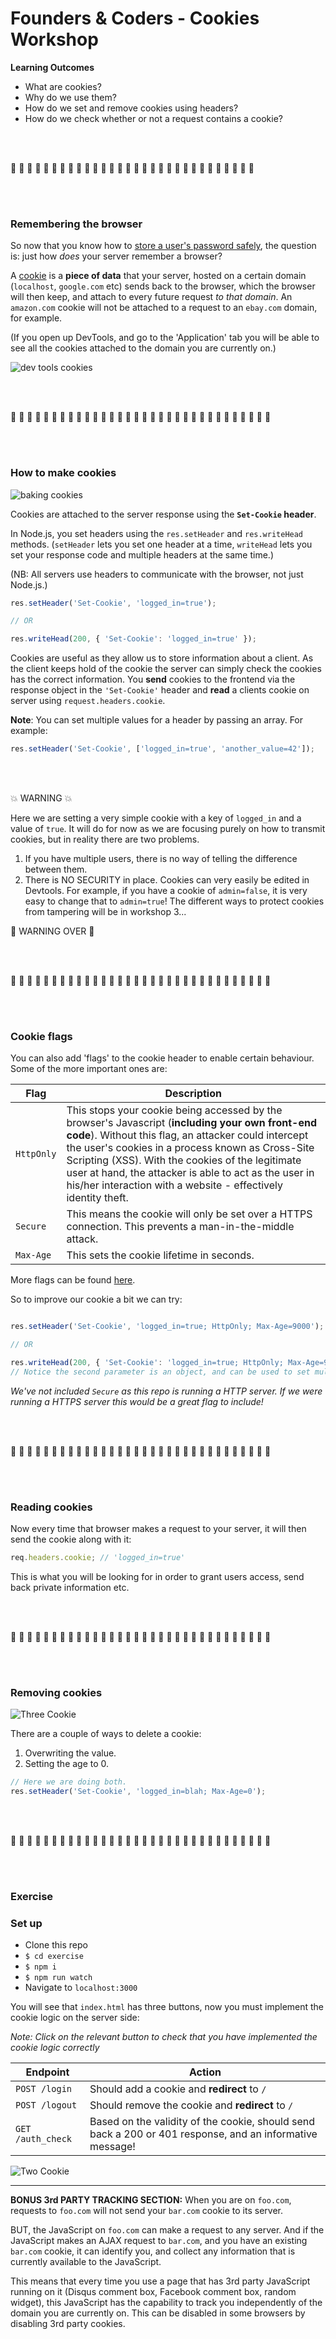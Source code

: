 # Founders & Coders - Cookies Workshop

__Learning Outcomes__

- What are cookies?
- Why do we use them?
- How do we set and remove cookies using headers?
- How do we check whether or not a request contains a cookie?

<br><br>

:cookie: :cookie: :cookie: :cookie: :cookie: :cookie: :cookie: :cookie: :cookie: :cookie: :cookie: :cookie: :cookie: :cookie: :cookie: :cookie: :cookie: :cookie: :cookie: :cookie: :cookie: :cookie: :cookie: :cookie: :cookie: :cookie: :cookie: :cookie: :cookie: :cookie:

<br><br>

### Remembering the browser

So now that you know how to [store a user's password safely](https://github.com/foundersandcoders/ws-password-management), the question is: just how *does* your server remember a browser?

A [cookie](https://developer.mozilla.org/en-US/docs/Web/HTTP/Cookies) is a **piece of data** that your server, hosted on a certain domain (`localhost`, `google.com` etc) sends back to the browser, which the browser will then keep, and attach to every future request _to that domain_. An `amazon.com` cookie will not be attached to a request to an `ebay.com` domain, for example.

(If you open up DevTools, and go to the 'Application' tab you will be able to see all the cookies attached to the domain you are currently on.)

![dev tools cookies](https://user-images.githubusercontent.com/9598261/32705742-2166ff4e-c80f-11e7-84a8-2212ce48236c.gif)

<br><br>

:cookie: :cookie: :cookie: :cookie: :cookie: :cookie: :cookie: :cookie: :cookie: :cookie: :cookie: :cookie: :cookie: :cookie: :cookie: :cookie: :cookie: :cookie: :cookie: :cookie: :cookie: :cookie: :cookie: :cookie: :cookie: :cookie: :cookie: :cookie: :cookie: :cookie: :cookie: :cookie:

<br><br>

### How to make cookies

![baking cookies](https://user-images.githubusercontent.com/22657280/32729448-b8d821a2-c87b-11e7-917e-7617d83c6722.gif)

Cookies are attached to the server response using the **`Set-Cookie` header**.

In Node.js, you set headers using the `res.setHeader` and `res.writeHead` methods. (`setHeader` lets you set one header at a time, `writeHead` lets you set your response code and multiple headers at the same time.)

(NB: All servers use headers to communicate with the browser, not just Node.js.)
```javascript
res.setHeader('Set-Cookie', 'logged_in=true');

// OR

res.writeHead(200, { 'Set-Cookie': 'logged_in=true' });
```
Cookies are useful as they allow us to store information about a client. As the client keeps hold of the cookie the server can simply check the cookies has the correct information. You **send** cookies to the frontend via the response object in the ```'Set-Cookie'``` header and **read** a clients cookie on server using ```request.headers.cookie```.

**Note**: You can set multiple values for a header by passing an array. For example:

```javascript
res.setHeader('Set-Cookie', ['logged_in=true', 'another_value=42']);
```

<br><br>

:boom: WARNING :boom:

Here we are setting a very simple cookie with a key of `logged_in` and a value of `true`. It will do for now as we are focusing purely on how to transmit cookies, but in reality there are two problems.

1. If you have multiple users, there is no way of telling the difference between them.
2. There is NO SECURITY in place. Cookies can very easily be edited in Devtools. For example, if you have a cookie of `admin=false`, it is very easy to change that to `admin=true`! The different ways to protect cookies from tampering will be in workshop 3...

:star2: WARNING OVER :star2:

<br><br>

:cookie: :cookie: :cookie: :cookie: :cookie: :cookie: :cookie: :cookie: :cookie: :cookie: :cookie: :cookie: :cookie: :cookie: :cookie: :cookie: :cookie: :cookie: :cookie: :cookie: :cookie: :cookie: :cookie: :cookie: :cookie: :cookie: :cookie: :cookie: :cookie: :cookie: :cookie: :cookie:

<br><br>

### Cookie flags
You can also add 'flags' to the cookie header to enable certain behaviour. Some of the more important ones are:

Flag | Description
---|---
`HttpOnly` | This stops your cookie being accessed by the browser's Javascript (**including your own front-end code**). Without this flag, an attacker could intercept the user's cookies in a process known as Cross-Site Scripting (XSS). With the cookies of the legitimate user at hand, the attacker is able to act as the user in his/her interaction with a website - effectively identity theft.
`Secure` | This means the cookie will only be set over a HTTPS connection. This prevents a man-in-the-middle attack.
`Max-Age` | This sets the cookie lifetime in seconds.

More flags can be found [here](https://developer.mozilla.org/en-US/docs/Web/HTTP/Headers/Set-Cookie).

So to improve our cookie a bit we can try:

```javascript

res.setHeader('Set-Cookie', 'logged_in=true; HttpOnly; Max-Age=9000');

// OR

res.writeHead(200, { 'Set-Cookie': 'logged_in=true; HttpOnly; Max-Age=9000' });
// Notice the second parameter is an object, and can be used to set multiple headers.
```

*We've not included ```Secure``` as this repo is running a HTTP server. If we were running a HTTPS server this would be a great flag to include!*

<br><br>

:cookie: :cookie: :cookie: :cookie: :cookie: :cookie: :cookie: :cookie: :cookie: :cookie: :cookie: :cookie: :cookie: :cookie: :cookie: :cookie: :cookie: :cookie: :cookie: :cookie: :cookie: :cookie: :cookie: :cookie: :cookie: :cookie: :cookie: :cookie: :cookie: :cookie: :cookie: :cookie:

<br><br>

### Reading cookies
Now every time that browser makes a request to your server, it will then send the cookie along with it:
```javascript
req.headers.cookie; // 'logged_in=true'
```
This is what you will be looking for in order to grant users access, send back private information etc.

<br><br>

:cookie: :cookie: :cookie: :cookie: :cookie: :cookie: :cookie: :cookie: :cookie: :cookie: :cookie: :cookie: :cookie: :cookie: :cookie: :cookie: :cookie: :cookie: :cookie: :cookie: :cookie: :cookie: :cookie: :cookie: :cookie: :cookie: :cookie: :cookie: :cookie: :cookie: :cookie: :cookie:

<br><br>

### Removing cookies
![Three Cookie](https://media.giphy.com/media/EKUvB9uFnm2Xe/giphy.gif)

There are a couple of ways to delete a cookie:
1. Overwriting the value.
2. Setting the age to 0.

```javascript
// Here we are doing both.
res.setHeader('Set-Cookie', 'logged_in=blah; Max-Age=0');
```

<br><br>

:cookie: :cookie: :cookie: :cookie: :cookie: :cookie: :cookie: :cookie: :cookie: :cookie: :cookie: :cookie: :cookie: :cookie: :cookie: :cookie: :cookie: :cookie: :cookie: :cookie: :cookie: :cookie: :cookie: :cookie: :cookie: :cookie: :cookie: :cookie: :cookie: :cookie: :cookie: :cookie:

<br><br>

### Exercise

### Set up
+ Clone this repo
+ `$ cd exercise`
+ `$ npm i`
+ `$ npm run watch`
+ Navigate to `localhost:3000`

You will see that `index.html` has three buttons, now you must implement the cookie logic on the server side:

_Note: Click on the relevant button to check that you have implemented the cookie logic correctly_

Endpoint | Action
---|---
`POST /login` | Should add a cookie and **redirect** to `/`
`POST /logout` | Should remove the cookie and **redirect** to `/`
`GET /auth_check` | Based on the validity of the cookie, should send back a 200 or 401 response, and an informative message!


![Two Cookie](https://media.giphy.com/media/nqEztrBh06uti/giphy.gif)

---

__BONUS 3rd PARTY TRACKING SECTION:__
When you are on `foo.com`, requests to `foo.com` will not send your `bar.com` cookie to its server.

BUT, the JavaScript on `foo.com` can make a request to any server. And if the JavaScript makes an AJAX request to `bar.com`, and you have an existing `bar.com` cookie, it can identify you, and collect any information that is currently available to the JavaScript.

This means that every time you use a page that has 3rd party JavaScript running on it (Disqus comment box, Facebook comment box, random widget), this JavaScript has the capability to track you independently of the domain you are currently on. This can be disabled in some browsers by disabling 3rd party cookies.
